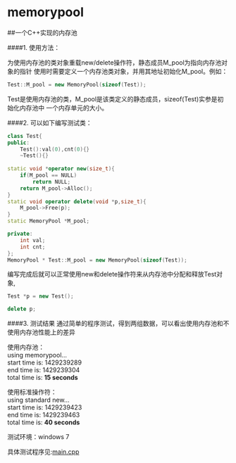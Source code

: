 # memorypool
##一个C++实现的内存池

####1. 使用方法：

为使用内存池的类对象重载new/delete操作符，静态成员M_pool为指向内存池对象的指针
使用时需要定义一个内存池类对象，并用其地址初始化M_pool。例如：

```cpp
Test::M_pool = new MemoryPool(sizeof(Test));
```
Test是使用内存池的类，M_pool是该类定义的静态成员，sizeof(Test)实参是初始化内存池中
一个内存单元的大小。

####2. 可以如下编写测试类：
```cpp
class Test{
public: 
	Test():val(0),cnt(0){}
	~Test(){}
	
static void *operator new(size_t){
	if(M_pool == NULL)
		return NULL;
	return M_pool->Alloc();
}
static void operator delete(void *p,size_t){
	M_pool->Free(p);
}
static MemoryPool *M_pool;

private:
	int val;
	int cnt;
};
MemoryPool * Test::M_pool = new MemoryPool(sizeof(Test));
```
编写完成后就可以正常使用new和delete操作符来从内存池中分配和释放Test对象,
```cpp
Test *p = new Test();

delete p;
```

####3. 测试结果
通过简单的程序测试，得到两组数据，可以看出使用内存池和不使用内存池性能上的差异

使用内存池：  
using memorypool...  
start time is: 1429239289  
end   time is: 1429239304  
total time is: **15 seconds**  

使用标准操作符：  
using standard new...  
start time is: 1429239423  
end   time is: 1429239463  
total time is: **40 seconds**  


测试环境：windows 7

具体测试程序见:[main.cpp](https://github.com/buptmiao/memorypool/blob/master/main.cpp)
